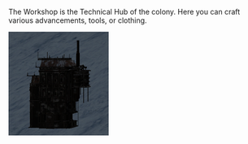 The Workshop is the Technical Hub of the colony. Here you can craft various advancements, tools, or clothing.

![](../assets/images/workshop.png)